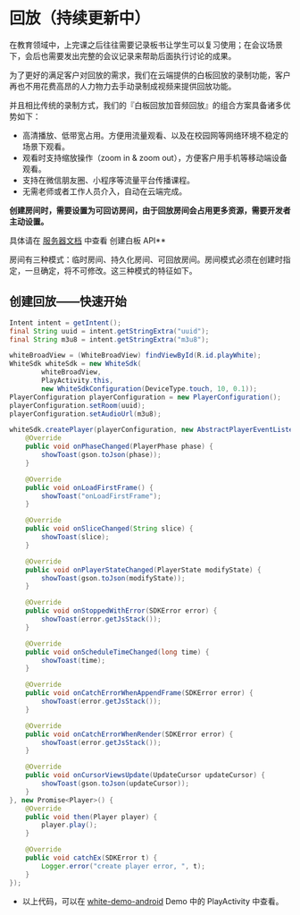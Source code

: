 # 回放（持续更新中）

在教育领域中，上完课之后往往需要记录板书让学生可以复习使用；在会议场景下，会后也需要发出完整的会议记录来帮助后面执行讨论的成果。

为了更好的满足客户对回放的需求，我们在云端提供的白板回放的录制功能，客户再也不用花费高昂的人力物力去手动录制成视频来提供回放功能。

并且相比传统的录制方式，我们的『白板回放加音频回放』的组合方案具备诸多优势如下：

- 高清播放、低带宽占用。方便用流量观看、以及在校园网等网络环境不稳定的场景下观看。
- 观看时支持缩放操作（zoom in & zoom out），方便客户用手机等移动端设备观看。
- 支持在微信朋友圈、小程序等流量平台传播课程。
- 无需老师或者工作人员介入，自动在云端完成。

**创建房间时，需要设置为可回访房间，由于回放房间会占用更多资源，需要开发者主动设置。**

具体请在 [服务器文档](zh-CN/v2/server-detail-api.md) 中查看 创建白板 API**

房间有三种模式：临时房间、持久化房间、可回放房间。房间模式必须在创建时指定，一旦确定，将不可修改。这三种模式的特征如下。

## 创建回放——快速开始

```Java
Intent intent = getIntent();
final String uuid = intent.getStringExtra("uuid");
final String m3u8 = intent.getStringExtra("m3u8");

whiteBroadView = (WhiteBroadView) findViewById(R.id.playWhite);
WhiteSdk whiteSdk = new WhiteSdk(
        whiteBroadView,
        PlayActivity.this,
        new WhiteSdkConfiguration(DeviceType.touch, 10, 0.1));
PlayerConfiguration playerConfiguration = new PlayerConfiguration();
playerConfiguration.setRoom(uuid);
playerConfiguration.setAudioUrl(m3u8);

whiteSdk.createPlayer(playerConfiguration, new AbstractPlayerEventListener() {
    @Override
    public void onPhaseChanged(PlayerPhase phase) {
        showToast(gson.toJson(phase));
    }

    @Override
    public void onLoadFirstFrame() {
        showToast("onLoadFirstFrame");
    }

    @Override
    public void onSliceChanged(String slice) {
        showToast(slice);
    }

    @Override
    public void onPlayerStateChanged(PlayerState modifyState) {
        showToast(gson.toJson(modifyState));
    }

    @Override
    public void onStoppedWithError(SDKError error) {
        showToast(error.getJsStack());
    }

    @Override
    public void onScheduleTimeChanged(long time) {
        showToast(time);
    }

    @Override
    public void onCatchErrorWhenAppendFrame(SDKError error) {
        showToast(error.getJsStack());
    }

    @Override
    public void onCatchErrorWhenRender(SDKError error) {
        showToast(error.getJsStack());
    }

    @Override
    public void onCursorViewsUpdate(UpdateCursor updateCursor) {
        showToast(gson.toJson(updateCursor));
    }
}, new Promise<Player>() {
    @Override
    public void then(Player player) {
        player.play();
    }

    @Override
    public void catchEx(SDKError t) {
        Logger.error("create player error, ", t);
    }
});
```

* 以上代码，可以在 [white-demo-android](https://github.com/duty-os/white-demo-android) Demo 中的 PlayActivity 中查看。